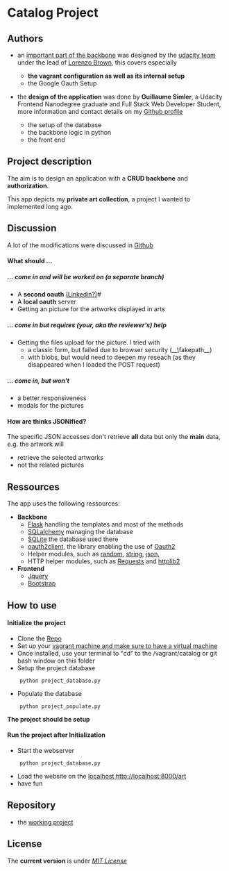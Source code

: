 # Catalog Project

Authors
----
* an [important part of the backbone](https://github.com/udacity/fullstack-nanodegree-vm) was designed by the [udacity team](https://github.com/udacity/fullstack-nanodegree-vm/graphs/contributors) under the lead of [Lorenzo Brown](https://www.linkedin.com/in/lorenzobrown), this covers especially
	- **the vagrant configuration as well as its internal setup**
	- the Google Oauth Setup


* the **design of the application** was done by **Guillaume Simler**, a Udacity Frontend Nanodegree graduate and Full Stack Web Developer Student, more information and contact details on my [Github profile](https://github.com/guillaumesimler)
	- the setup of the database
	- the backbone logic in python
	- the front end

Project description
----

The aim is to design an application with a **CRUD backbone** and **authorization**.

This app depicts my **private art collection**, a project I wanted to implemented long ago.


Discussion
----
A lot of the modifications were discussed in [Github](https://github.com/guillaumesimler/nanofsp4/issues?utf8=%E2%9C%93&q=)

#### What should ...

##### ... come in and will be worked on (a separate branch)

* A **second oauth** [(Linkedin?)](https://developer.linkedin.com/docs/oauth2#!)#
* A **local oauth** server
* Getting an picture for the artworks displayed in arts

##### ... come in but requires (your, aka the reviewer's) help

* Getting the files upload for the picture. I tried with
	- a classic form, but failed due to browser security (__\fakepath\__)
	- with blobs, but would need to deepen my reseach (as they disappeared when I loaded the POST request)

##### ... come in, but won't

* a better responsiveness
* modals for the pictures

#### How are thinks JSONified?

The specific JSON accesses don't retrieve **all** data but only the **main** data, e.g. the artwork will
* retrieve the selected artworks
* not the related pictures

Ressources
----

The app uses the following ressources:

* **Backbone**
	- [Flask](http://flask.pocoo.org/) handling the templates and most of the methods
	- [SQLalchemy](http://www.sqlalchemy.org/) managing the database
	- [SQLite](https://www.sqlite.org/) the database used there
	- [oauth2client](https://github.com/google/oauth2client), the library enabling the use of [Oauth2](http://oauth.net/2/)
	- Helper modules, such as [random](https://docs.python.org/2/library/random.html), [string](https://docs.python.org/2/library/string.html), [json](https://docs.python.org/2.7/library/json.html),
	- HTTP helper modules, such as [Requests](http://docs.python-requests.org/en/master/) and [httplib2](https://pypi.python.org/pypi/httplib2)
* **Frontend**
	- [Jquery](https://jquery.com/)
	- [Bootstrap](http://getbootstrap.com/)


How to use
----

#### Initialize the project

* Clone the [Repo](https://github.com/guillaumesimler/nanofsp4)
* Set up your [vagrant machine and make sure to have a virtual machine](https://udacity.atlassian.net/wiki/display/BENDH/Vagrant+VM+Installation)
* Once installed, use your terminal to "cd" to the /vagrant/catalog or git bash window on this folder
* Setup the project database

```shell
	python project_database.py
```

* Populate the database
```shell
	python project_populate.py
```

**The project should be setup**

#### Run the project after Initialization

* Start the webserver

```shell
	python project_database.py
```

* Load the website on the [localhost http://localhost:8000/art](http://localhost:8000/art)
* have fun

Repository
----
* the [working project](https://github.com/guillaumesimler/nanofsp4)

License
----

The **current version** is under [_MIT License_](https://github.com/guillaumesimler/nanofsp4/blob/master/LICENSE.txt)